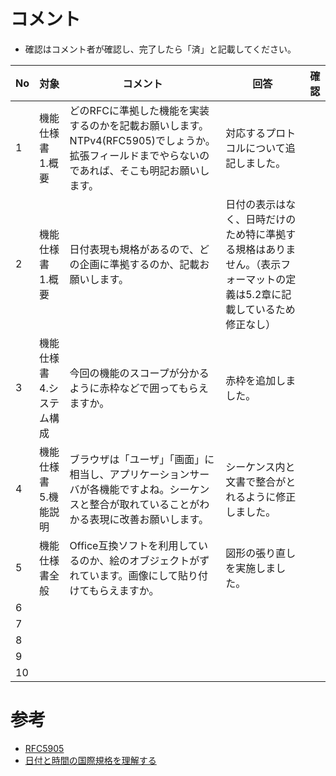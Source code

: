 # コメント
- 確認はコメント者が確認し、完了したら「済」と記載してください。

|No|対象|コメント|回答|確認|
|--|--|--|--|--|
|1 |機能仕様書 1.概要|どのRFCに準拠した機能を実装するのかを記載お願いします。NTPv4(RFC5905)でしょうか。拡張フィールドまでやらないのであれば、そこも明記お願いします。 | 対応するプロトコルについて追記しました。 | |
|2 |機能仕様書 1.概要 |日付表現も規格があるので、どの企画に準拠するのか、記載お願いします。 | 日付の表示はなく、日時だけのため特に準拠する規格はありません。（表示フォーマットの定義は5.2章に記載しているため修正なし） | |
|3 |機能仕様書 4.システム構成 |今回の機能のスコープが分かるように赤枠などで囲ってもらえますか。 | 赤枠を追加しました。 | |
|4 |機能仕様書 5.機能説明 |ブラウザは「ユーザ」「画面」に相当し、アプリケーションサーバが各機能ですよね。シーケンスと整合が取れていることがわかる表現に改善お願いします。 | シーケンス内と文書で整合がとれるように修正しました。| |
|5 |機能仕様書全般 |Office互換ソフトを利用しているのか、絵のオブジェクトがずれています。画像にして貼り付けてもらえますか。 | 図形の張り直しを実施しました。 | |
|6 | | | | |
|7 | | | | |
|8 | | | | |
|9 | | | | |
|10| | | | |

# 参考
- [RFC5905](https://tex2e.github.io/rfc-translater/html/rfc5905.html)
- [日付と時間の国際規格を理解する](https://infltech.com/articles/QLYUzJ)
